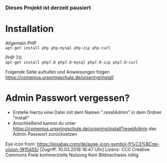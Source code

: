 ### Dieses Projekt ist derzeit pausiert

Installation
=============

Allgemein PHP  
`apt-get install php php-mysql php-zip php-curl`  

PHP 7.0  
`apt-get install php7.0 php7.0-mysql php7.0-zip php7.0-curl`  


Folgende Seite aufrufen und Anweisungen folgen
https://comenius.urspringschule.de/urspring/install



Admin Passwort vergessen?
==========================
- Erstelle hierzu eine Datei mit dem Namen ".resetAdmin" in dem Ordner "install"
- Anschließend kannst du unter https://comenius.urspringschule.de/urspring/install?resetAdmin das Admin Passwort zurücksetzen



Eye icon from: https://pixabay.com/de/auge-icon-symbol-fl%C3%BCge-vision-1915455/ [Zugriff: 10.03.2018 16:47 Uhr]
Lizenz: CC0 Creative Commons
Freie kommerzielle Nutzung
Kein Bildnachweis nötig
